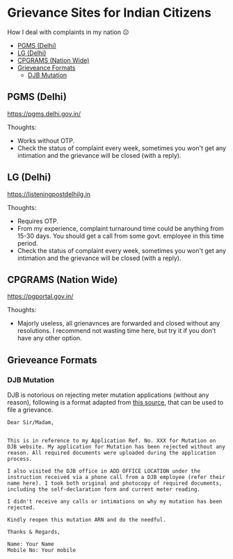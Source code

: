 <!-- omit from toc -->
# Grievance Sites for Indian Citizens

How I deal with complaints in my nation ☹️

- [PGMS (Delhi)](#pgms-delhi)
- [LG (Delhi)](#lg-delhi)
- [CPGRAMS (Nation Wide)](#cpgrams-nation-wide)
- [Grieveance Formats](#grieveance-formats)
  - [DJB Mutation](#djb-mutation)


## PGMS (Delhi)

https://pgms.delhi.gov.in/

Thoughts:
- Works without OTP.
- Check the status of complaint every week, sometimes you won't get any intimation and the grievance will be closed (with a reply).

## LG (Delhi)

https://listeningpostdelhilg.in

Thoughts:
- Requires OTP.
- From my experience, complaint turnaround time could be anything from 15-30 days. You should get a call from some govt. employee in this time period.
- Check the status of complaint every week, sometimes you won't get any intimation and the grievance will be closed (with a reply).

## CPGRAMS (Nation Wide)

https://pgportal.gov.in/

Thoughts:
- Majorly useless, all grienavnces are forwarded and closed without any resolutions. I recommend not wasting time here, but try it if you don't have any other option.


## Grieveance Formats

### DJB Mutation

DJB is notorious on rejecting meter mutation applications (without any reason), following is a format adapted from [this source](https://www.youtube.com/watch?v=5blUrgCa4hk), that can be used to file a grievance.

```
Dear Sir/Madam,


This is in reference to my Application Ref. No. XXX for Mutation on DJB website. My application for Mutation has been rejected without any reason. All required documents were uploaded during the application process.

I also visited the DJB office in ADD OFFICE LOCATION under the instruction received via a phone call from a DJB employee (refer their name here). I took both original and photocopy of required documents, including the self-declaration form and current meter reading.

I didn't receive any calls or intimations on why my mutation has been rejected.

Kindly reopen this mutation ARN and do the needful.

Thanks & Regards,

Name: Your Name
Mobile No: Your mobile
```
